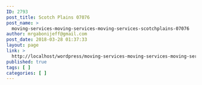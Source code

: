 ```yaml
---
ID: 2793
post_title: Scotch Plains 07076
post_name: >
  moving-services-moving-services-moving-services-scotchplains-07076
author: mrgabonijeff@gmail.com
post_date: 2018-03-28 01:37:33
layout: page
link: >
  http://localhost/wordpress/moving-services-moving-services-moving-services-scotchplains-07076/
published: true
tags: [ ]
categories: [ ]
---
```


